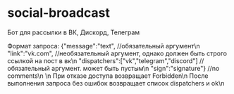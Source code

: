 # social-broadcast

Бот для рассылки в ВК, Дискорд, Телеграм

Формат запроса:
{"message":"text",                          //обязательный аргумент\n
 "link":"vk.com",                           //необязательный аргумент, однако должен быть строго ссылкой на пост в вк\n
 "dispatchers":["vk","telegram","discord"]  //обязательный аргумент. может быть пустым\n
 "sign":"signature"}                        //no comments\n
 \n
 При отказе доступа возвращает Forbidden\n
 После выполнения запроса без ошибок возвращает список dispatchers и ok\n
 
